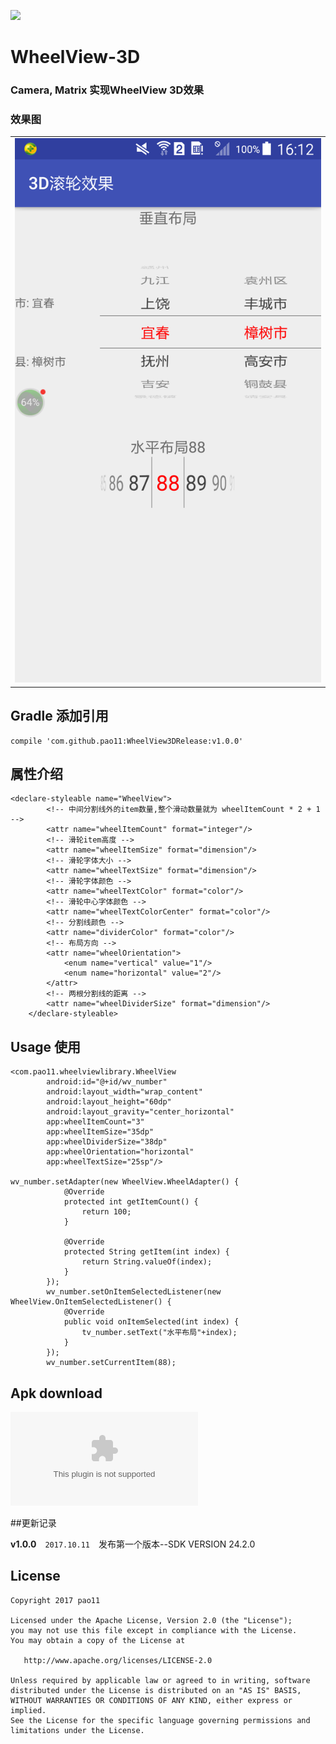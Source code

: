 [![](https://jitpack.io/v/pao11/WheelView3DRelease.svg)](https://jitpack.io/#pao11/WheelView3DRelease)


# WheelView-3D
### Camera, Matrix 实现WheelView 3D效果

### 效果图

<table>
    <tr>
        <td><img src="/imgs/1122.png"></td>
    </tr>
</table>

## Gradle 添加引用
```
compile 'com.github.pao11:WheelView3DRelease:v1.0.0' 
```

## 属性介绍

```
<declare-styleable name="WheelView">
        <!-- 中间分割线外的item数量,整个滑动数量就为 wheelItemCount * 2 + 1  -->
        <attr name="wheelItemCount" format="integer"/>
        <!-- 滑轮item高度 -->
        <attr name="wheelItemSize" format="dimension"/>
        <!-- 滑轮字体大小 -->
        <attr name="wheelTextSize" format="dimension"/>
        <!-- 滑轮字体颜色 -->
        <attr name="wheelTextColor" format="color"/>
        <!-- 滑轮中心字体颜色 -->
        <attr name="wheelTextColorCenter" format="color"/>
        <!-- 分割线颜色 -->
        <attr name="dividerColor" format="color"/>
        <!-- 布局方向 -->
        <attr name="wheelOrientation">
            <enum name="vertical" value="1"/>
            <enum name="horizontal" value="2"/>
        </attr>
        <!-- 两根分割线的距离 -->
        <attr name="wheelDividerSize" format="dimension"/>
    </declare-styleable>

```

## Usage  使用

```
<com.pao11.wheelviewlibrary.WheelView
        android:id="@+id/wv_number"
        android:layout_width="wrap_content"
        android:layout_height="60dp"
        android:layout_gravity="center_horizontal"
        app:wheelItemCount="3"
        app:wheelItemSize="35dp"
        app:wheelDividerSize="38dp"
        app:wheelOrientation="horizontal"
        app:wheelTextSize="25sp"/>

wv_number.setAdapter(new WheelView.WheelAdapter() {
            @Override
            protected int getItemCount() {
                return 100;
            }

            @Override
            protected String getItem(int index) {
                return String.valueOf(index);
            }
        });
        wv_number.setOnItemSelectedListener(new WheelView.OnItemSelectedListener() {
            @Override
            public void onItemSelected(int index) {
                tv_number.setText("水平布局"+index);
            }
        });
        wv_number.setCurrentItem(88);

```
## Apk download
![wheelview.apk](https://github.com/pao11/WheelView3DRelease/blob/master/imgs/wheelview.apk)


##更新记录

 **v1.0.0**　`2017.10.11`　发布第一个版本--SDK VERSION 24.2.0
 

## License

```
Copyright 2017 pao11

Licensed under the Apache License, Version 2.0 (the "License");
you may not use this file except in compliance with the License.
You may obtain a copy of the License at

   http://www.apache.org/licenses/LICENSE-2.0

Unless required by applicable law or agreed to in writing, software
distributed under the License is distributed on an "AS IS" BASIS,
WITHOUT WARRANTIES OR CONDITIONS OF ANY KIND, either express or implied.
See the License for the specific language governing permissions and
limitations under the License.
```




